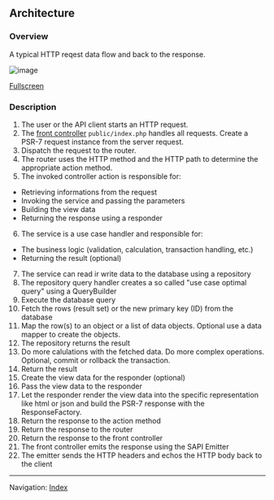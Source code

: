 ## Architecture

### Overview

A typical HTTP reqest data flow and back to the response.

![image](https://user-images.githubusercontent.com/781074/59540964-b2dad000-8eff-11e9-89da-aa98e400bd88.png)

[Fullscreen](https://user-images.githubusercontent.com/781074/59540964-b2dad000-8eff-11e9-89da-aa98e400bd88.png)

### Description

1. The user or the API client starts an HTTP request. 
2. The [front controller](https://en.wikipedia.org/wiki/Front_controller) `public/index.php` handles all requests. Create a PSR-7 request instance from the server request.
3. Dispatch the request to the router.
4. The router uses the HTTP method and the HTTP path to determine the appropriate action method.
5. The invoked controller action is responsible for:
  * Retrieving informations from the request
  * Invoking the service and passing the parameters
  * Building the view data
  * Returning the response using a responder
6. The service is a use case handler and responsible for:
  * The business logic (validation, calculation, transaction handling, etc.)
  * Returning the result (optional)
7. The service can read ir write data to the database using a repository
8. The repository query handler creates a so called "use case optimal query" using a QueryBuilder
9. Execute the database query
10. Fetch the rows (result set) or the new primary key (ID) from the database
11. Map the row(s) to an object or a list of data objects. Optional use a data mapper to create the objects.
12. The repository returns the result
13. Do more calulations with the fetched data. Do more complex operations. Optional, commit or rollback the transaction.
14. Return the result
15. Create the view data for the responder (optional)
16. Pass the view data to the responder
17. Let the responder render the view data into the specific representation like html or json and build the PSR-7 response with the ResponseFactory. 
18. Return the response to the action method
19. Return the response to the router
20. Return the response to the front controller
21. The front controller emits the response using the SAPI Emitter
22. The emitter sends the HTTP headers and echos the HTTP body back to the client

<hr>

Navigation: [Index](readme.md)
